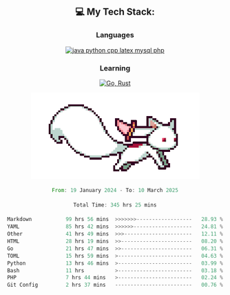 
<div align="center">
<br>

## 💻 My Tech Stack:

### Languages

[![java python cpp latex mysql php](https://skillicons.dev/icons?i=java,python,cpp,latex,mysql,php)](https://skillicons.dev)

### Learning

[![Go, Rust](https://skillicons.dev/icons?i=go,rust)](https://skillicons.dev)

<center>

<img src="kyubey.gif" alt="Alt-Text" title="" >

</center>


<!--START_SECTION:waka-->

```rust
From: 19 January 2024 - To: 10 March 2025

Total Time: 345 hrs 25 mins

Markdown           99 hrs 56 mins  >>>>>>>------------------   28.93 %
YAML               85 hrs 42 mins  >>>>>>-------------------   24.81 %
Other              41 hrs 49 mins  >>>----------------------   12.11 %
HTML               28 hrs 19 mins  >>-----------------------   08.20 %
Go                 21 hrs 47 mins  >>-----------------------   06.31 %
TOML               15 hrs 59 mins  >------------------------   04.63 %
Python             13 hrs 46 mins  >------------------------   03.99 %
Bash               11 hrs          >------------------------   03.18 %
PHP                7 hrs 44 mins   >------------------------   02.24 %
Git Config         2 hrs 37 mins   -------------------------   00.76 %
```

<!--END_SECTION:waka-->

